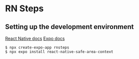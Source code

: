 # RN Steps

## Setting up the development environment

[React Native docs](https://reactnative.dev/docs/environment-setup?guide=quickstart)
[Expo docs](https://docs.expo.dev/tutorial/create-your-first-app/)

```shell
$ npx create-expo-app rnsteps
$ npx expo install react-native-safe-area-context
```
